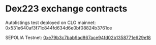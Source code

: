 # Dex223 exchange contracts

Autolistings test deployed on CLO mainnet: 0x531e640af3f71c844fd634d6e0bf08824b3761ce

SEPOLIA Testnet: [0xe79b3c7bab9ad867ace94fd02b1358771e629e18](https://sepolia.etherscan.io/address/0xe79b3c7bab9ad867ace94fd02b1358771e629e18)
